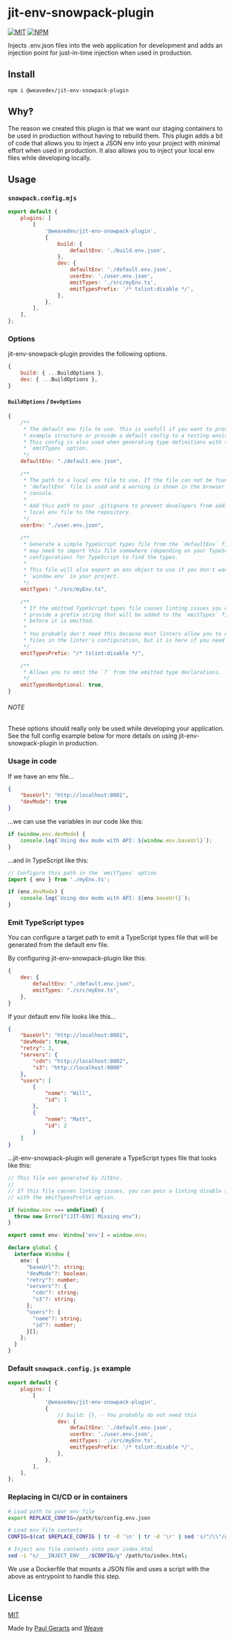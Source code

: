 # jit-env-snowpack-plugin

[![MIT](https://img.shields.io/github/license/weavedev/jit-env-snowpack-plugin.svg)](https://github.com/weavedev/jit-env-snowpack-plugin/blob/master/LICENSE)
[![NPM](https://img.shields.io/npm/v/@weavedev/jit-env-snowpack-plugin.svg)](https://www.npmjs.com/package/@weavedev/jit-env-snowpack-plugin)

Injects .env.json files into the web application for development and adds an injection point for just-in-time injection when used in production.

## Install

```
npm i @weavedev/jit-env-snowpack-plugin
```

## Why‽

The reason we created this plugin is that we want our staging containers to be used in production without having to rebuild them. This plugin adds a bit of code that allows you to inject a JSON env into your project with minimal effort when used in production. It also allows you to inject your local env files while developing locally.

## Usage

### `snowpack.config.mjs`

```mjs
export default {
    plugins: [
        [
            '@weavedev/jit-env-snowpack-plugin',
            {
                build: {
                    defaultEnv: './build.env.json',
                },
                dev: {
                    defaultEnv: './default.env.json',
                    userEnv: './user.env.json',
                    emitTypes: './src/myEnv.ts',
                    emitTypesPrefix: '/* tslint:disable */',
                },
            },
        ],
    ],
};
```

### Options

jit-env-snowpack-plugin provides the following options.

```js
{
    build: { ...BuildOptions },
    dev: { ...BuildOptions },
}
```

#### `BuildOptions` / `DevOptions`

```js
{
    /**
     * The default env file to use. This is usefull if you want to provide an
     * example structure or provide a default config to a testing environment.
     * This config is also used when generating type definitions with the
     * `emitTypes` option.
     */
    defaultEnv: "./default.env.json",

    /**
     * The path to a local env file to use. If the file can not be found the
     * `defaultEnv` file is used and a warning is shown in the browser's
     * console.
     *
     * Add this path to your .gitignore to prevent developers from adding their
     * local env file to the repository.
     */
    userEnv: "./user.env.json",

    /**
     * Generate a simple TypeScript types file from the `defaultEnv` file. You
     * may need to import this file somewhere (depending on your TypeScript
     * configuration) for TypeScript to find the types.
     *
     * This file will also export an env object to use if you don't want to use
     * `window.env` in your project.
     */
    emitTypes: "./src/myEnv.ts",

    /**
     * If the emitted TypeScript types file causes linting issues you can
     * provide a prefix string that will be added to the `emitTypes` file
     * before it is emitted.
     *
     * You probably don't need this because most linters allow you to exclude
     * files in the linter's configuration, but it is here if you need it.
     */
    emitTypesPrefix: "/* tslint:disable */",

    /**
     * Allows you to omit the `?` from the emitted type declarations.
     */
    emitTypesNonOptional: true,
}
```

###### NOTE

These options should really only be used while developing your application. See the full config example below for more details on using jit-env-snowpack-plugin in production.

### Usage in code

If we have an env file...

```json
{
    "baseUrl": "http://localhost:8001",
    "devMode": true
}
```

...we can use the variables in our code like this:

```js
if (window.env.devMode) {
    console.log(`Using dev mode with API: ${window.env.baseUrl}`);
}
```

...and in TypeScript like this:

```ts
// Configure this path in the `emitTypes` option
import { env } from './myEnv.ts';

if (env.devMode) {
    console.log(`Using dev mode with API: ${env.baseUrl}`);
}
```

### Emit TypeScript types

You can configure a target path to emit a TypeScript types file that will be generated from the default env file.

By configuring jit-env-snowpack-plugin like this:

```js
{
    dev: {
        defaultEnv: "./default.env.json",
        emitTypes: "./src/myEnv.ts",
    },
}
```

If your default env file looks like this...

```json
{
    "baseUrl": "http://localhost:8001",
    "devMode": true,
    "retry": 3,
    "servers": {
        "cdn": "http://localhost:8002",
        "s3": "http://localhost:9000"
    },
    "users": [
        {
            "name": "Will",
            "id": 1
        },
        {
            "name": "Matt",
            "id": 2
        }
    ]
}
```

...jit-env-snowpack-plugin will generate a TypeScript types file that looks like this:

```ts
// This file was generated by JitEnv.
//
// If this file causes linting issues, you can pass a linting disable string
// with the emitTypesPrefix option.

if (window.env === undefined) {
  throw new Error("[JIT-ENV] Missing env");
}

export const env: Window['env'] = window.env;

declare global {
  interface Window {
    env: {
      "baseUrl"?: string;
      "devMode"?: boolean;
      "retry"?: number;
      "servers"?: {
        "cdn"?: string;
        "s3"?: string;
      };
      "users"?: {
        "name"?: string;
        "id"?: number;
      }[];
    };
  }
}

```

### Default `snowpack.config.js` example

```mjs
export default {
    plugins: [
        [
            '@weavedev/jit-env-snowpack-plugin',
            {
                // build: {}, - You probably do not need this
                dev: {
                    defaultEnv: './default.env.json',
                    userEnv: './user.env.json',
                    emitTypes: './src/myEnv.ts',
                    emitTypesPrefix: '/* tslint:disable */',
                },
            },
        ],
    ],
};
```

### Replacing in CI/CD or in containers

```sh
# Load path to your env file
export REPLACE_CONFIG=/path/to/config.env.json

# Load env file contents
CONFIG=$(cat $REPLACE_CONFIG | tr -d '\n' | tr -d '\r' | sed 's/"/\\"/g' | sed "s/\//\\\\\//g | base64");

# Inject env file contents into your index.html
sed -i "s/___INJECT_ENV___/$CONFIG/g" /path/to/index.html;
```

We use a Dockerfile that mounts a JSON file and uses a script with the above as entrypoint to handle this step.

## License

[MIT](https://github.com/weavedev/store/blob/master/LICENSE)

Made by [Paul Gerarts](https://github.com/gerarts) and [Weave](https://weave.nl)
